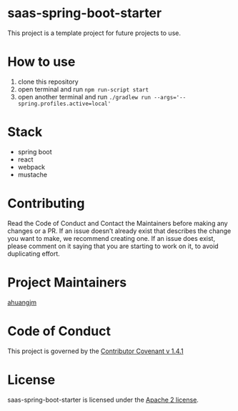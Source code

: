 saas-spring-boot-starter
=============================
This project is a template project for future projects to use.

How to use
=============================
1. clone this repository
2. open terminal and run `npm run-script start `
3. open another terminal and run `./gradlew run --args='--spring.profiles.active=local'`

Stack
=============================
- spring boot
- react
- webpack
- mustache


Contributing
=============================
Read the Code of Conduct and Contact the Maintainers before making any changes or a PR. If an issue doesn’t already exist that describes the change you want to make, we recommend creating one. If an issue does exist, please comment on it saying that you are starting to work on it, to avoid duplicating effort.

Project Maintainers
=============================
[ahuangjm](https://github.com/ahuangJM)

Code of Conduct
=============================
This project is governed by the [Contributor Covenant v 1.4.1](https://www.contributor-covenant.org/)


License
=============================
saas-spring-boot-starter is licensed under the [Apache 2 license](./LICENSE).

